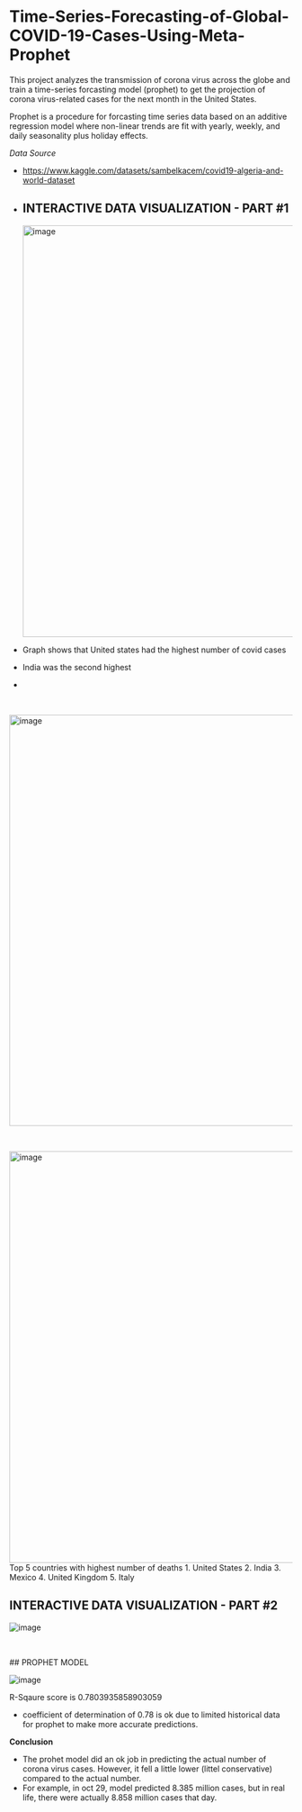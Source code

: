 # Time-Series-Forecasting-of-Global-COVID-19-Cases-Using-Meta-Prophet

This project analyzes the transmission of corona virus across the globe and train a time-series forcasting model (prophet) to get the projection of corona virus-related cases for the next month in the United States.

Prophet is a procedure for forcasting time series data based on an additive regression model where non-linear trends are fit with yearly, weekly, and daily seasonality plus holiday effects.

*Data Source*
- https://www.kaggle.com/datasets/sambelkacem/covid19-algeria-and-world-dataset

- ## INTERACTIVE DATA VISUALIZATION - PART #1
  <img width="731" alt="image" src="https://github.com/IkChristine/Time-Series-Forecasting-of-Global-COVID-19-Cases-Using-Meta-Prophet/assets/104997783/2c02ca02-f28e-485a-a98c-7554d663f4f3">

- Graph shows that United states had the highest number of covid cases
- India was the second highest
- 
<p>&nbsp;</p>

  <img width="730" alt="image" src="https://github.com/IkChristine/Time-Series-Forecasting-of-Global-COVID-19-Cases-Using-Meta-Prophet/assets/104997783/aecf7d5c-e342-4a83-b78e-084a6f846e4b">
<p>&nbsp;</p>

<img width="731" alt="image" src="https://github.com/IkChristine/Time-Series-Forecasting-of-Global-COVID-19-Cases-Using-Meta-Prophet/assets/104997783/ae6f7715-0044-497c-9533-2e60bc5e0557">
Top 5 countries with highest number of deaths
1. United States
2. India
3. Mexico
4. United Kingdom
5. Italy

## INTERACTIVE DATA VISUALIZATION - PART #2

![image](https://github.com/IkChristine/Time-Series-Forecasting-of-Global-COVID-19-Cases-Using-Meta-Prophet/assets/104997783/3f12fc22-d853-4fe9-b241-13923ca84484)

<p>&nbsp;</p>
## PROPHET MODEL

![image](https://github.com/IkChristine/Time-Series-Forecasting-of-Global-COVID-19-Cases-Using-Meta-Prophet/assets/104997783/785fbd36-dcb4-4832-b608-31823d130f18)

R-Sqaure score is 0.7803935858903059
- coefficient of determination of 0.78 is ok due to limited historical data for prophet to make more accurate predictions.


**Conclusion**
- The prohet model did an ok job in predicting the actual number of corona virus cases. However, it fell a little lower (littel conservative) compared to the actual number. 
- For example, in oct 29, model predicted 8.385 million cases, but in real life, there were actually 8.858 million cases that day.


